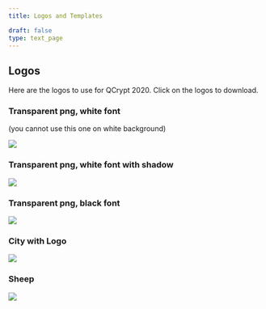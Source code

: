 ```yaml
---
title: Logos and Templates

draft: false
type: text_page
---
```


## Logos
Here are the logos to use for QCrypt 2020. Click on the logos to download.

### Transparent png, white font
(you cannot use this one on white background)

<a href="/images/logos/QCr_Logo.png" download>
  <img id="dark_bg" src="/images/logos/QCr_Logo.png"/>
</a>

### Transparent png, white font with shadow
<a href="/images/logos/QCr_Logo_shadow.png" download>
  <img id="dark_bg" src="/images/logos/QCr_Logo_shadow.png"/>
</a>

### Transparent png, black font
<a href="/images/logos/QCr_Logo_black.png" download>
  <img id="dark_bg" src="/images/logos/QCr_Logo_black.png"/>
</a>

### City with Logo
<a href="/images/logos/QCrypt_withlogo.png" download>
  <img id="dark_bg" src="/images/logos/QCrypt_withlogo.png"/>
</a>

### Sheep
<a href="/images/logos/sheep.png" download>
  <img id="dark_bg" src="/images/logos/sheep.png"/>
</a>
